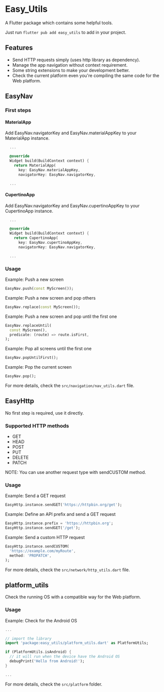 # Easy_Utils
A Flutter package which contains some helpful tools.

Just run `flutter pub add easy_utils` to add in your project.

## Features
- Send HTTP requests simply (uses http library as dependency).
- Manage the app navigation without context requirement.
- Some string extensions to make your development better.
- Check the current platform even you're compiling the same code for the Web platform.

## EasyNav

### First steps

#### MaterialApp

Add EasyNav.navigatorKey and EasyNav.materialAppKey to your MaterialApp instance.

```dart
  ...

  @override
  Widget build(BuildContext context) {
    return MaterialApp(
      key: EasyNav.materialAppKey,
      navigatorKey: EasyNav.navigatorKey,

  ...
```

#### CupertinoApp

Add EasyNav.navigatorKey and EasyNav.cupertinoAppKey to your CupertinoApp instance.

```dart
  ...

  @override
  Widget build(BuildContext context) {
    return CupertinoApp(
      key: EasyNav.cupertinoAppKey,
      navigatorKey: EasyNav.navigatorKey,

  ...
```

### Usage

Example: Push a new screen

```dart
EasyNav.push(const MyScreen());
```

Example: Push a new screen and pop others

```dart
EasyNav.replace(const MyScreen());
```

Example: Push a new screen and pop until the first one

```dart
EasyNav.replaceUntil(
  const MyScreen(),
  predicate: (route) => route.isFirst,
);
```

Example: Pop all screens until the first one

```dart
EasyNav.popUntilFirst();
```

Example: Pop the current screen

```dart
EasyNav.pop();
```

For more details, check the `src/navigation/nav_utils.dart` file.

## EasyHttp

No first step is required, use it directly.

### Supported HTTP methods

- GET
- HEAD
- POST
- PUT
- DELETE
- PATCH

NOTE: You can use another request type with sendCUSTOM method.

### Usage

Example: Send a GET request

```dart
EasyHttp.instance.sendGET('https://httpbin.org/get');
```

Example: Define an API prefix and send a GET request

```dart
EasyHttp.instance.prefix = 'https://httpbin.org';
EasyHttp.instance.sendGET('/get');
```

Example: Send a custom HTTP request

```dart
EasyHttp.instance.sendCUSTOM(
  'https://example.com/myRoute',
  method: 'PROPATCH',
);
```

For more details, check the `src/network/http_utils.dart` file.

## platform_utils

Check the running OS with a compatible way for the Web platform.

### Usage

Example: Check for the Android OS

```dart
...

// import the library
import 'package:easy_utils/platform_utils.dart' as PlatformUtils;

if (PlatformUtils.isAndroid) {
  // it will run when the device have the Android OS
  debugPrint('Hello from Android!');
}

...
```

For more details, check the `src/platform` folder.
